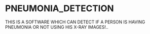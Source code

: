 # PNEUMONIA_DETECTION
THIS IS A SOFTWARE WHICH CAN DETECT IF A PERSON IS HAVING PNEUMONIA OR NOT USING HIS X-RAY IMAGES!..
